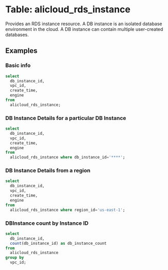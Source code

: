 # Table: alicloud_rds_instance

Provides an RDS instance resource. A DB instance is an isolated database environment in the cloud. A DB instance can contain multiple user-created databases.

## Examples

### Basic info

```sql
select
  db_instance_id,
  vpc_id,
  create_time,
  engine
from
  alicloud_rds_instance;
```

### DB Instance Details for a particular DB Instance

```sql
select
  db_instance_id,
  vpc_id,
  create_time,
  engine
from
  alicloud_rds_instance where db_instance_id='****';
```


### DB Instance Details from a region

```sql
select
  db_instance_id,
  vpc_id,
  create_time,
  engine
from
  alicloud_rds_instance where region_id='us-east-1';
```


### DBInstance count by Instance ID

```sql
select
  db_instance_id,
  count(db_instance_id) as db_instance_count
from
  alicloud_rds_instance
group by
  vpc_id;
```
